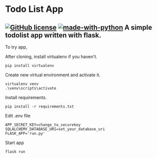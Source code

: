 ﻿# Todo List App

[![GitHub license](https://img.shields.io/github/license/Naereen/StrapDown.js.svg)](https://github.com/femiayotubosun/simple-todo-webapp/blob/main/LICENSE) [![made-with-python](https://img.shields.io/badge/Made%20with-Python-1f425f.svg)](https://www.python.org/)
A simple todolist app written with flask.
---
To try app,

After cloning, install virtualenv if you haven't.
```
pip install virtualenv
```
Create new virtual environment and activate it.
```
virtualenv venv
.\venv\scripts\activate
```
Install requirements.
```
pip install -r requirements.txt
```

Edit .env file

```
APP_SECRET_KEY=change_to_securekey
SQLALCHEMY_DATABASE_URI=set_your_database_uri
FLASK_APP='run.py'
```
Start app

```
flask run
```
